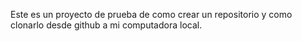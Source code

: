Este es un proyecto de prueba de como crear un repositorio y como clonarlo desde github a mi computadora local.
